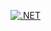 [![.NET](https://github.com/HappyStinson/robot-simulator/actions/workflows/dotnet.yml/badge.svg?branch=main)](https://github.com/HappyStinson/robot-simulator/actions/workflows/dotnet.yml)

